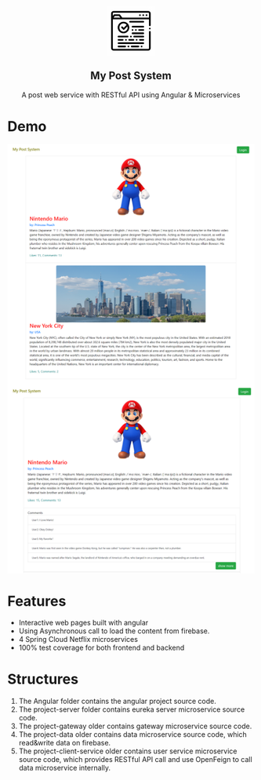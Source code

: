 <p align="center">
 <img width="100px" src="https://github.com/shangguanxiaomei/Imageshare/raw/master/20200804%20Project/pngtree-internet-web-site-with-approved-mark-vector-icon-png-image_1804267.jpg" align="center" alt="GitHub Readme Stats" />
 <h2 align="center">My Post System</h2>
 <p align="center">A post web service with RESTful API using Angular & Microservices</p>
</p>

# Demo

<img width="600px" src="https://github.com/shangguanxiaomei/Imageshare/raw/master/20200804%20Project/Annotation 2020-08-04 103738.png" align="center" alt="GitHub Readme Stats" />
<img width="600px" src="https://github.com/shangguanxiaomei/Imageshare/raw/master/20200804%20Project/Annotation 2020-08-04 103859.png" align="center" alt="GitHub Readme Stats" />

# Features
- Interactive web pages built with angular
- Using Asynchronous call to load the content from firebase.
- 4 Spring Cloud Netflix microservices
- 100% test coverage for both frontend and backend


# Structures
1. The Angular folder contains the angular project source code.
2. The project-server folder contains eureka server microservice source code.
3. The project-gateway older contains gateway microservice source code.
3. The project-data older contains data microservice source code, which read&write data on firebase.
3. The project-client-service older contains user service microservice source code, which provides RESTful API call and
 use OpenFeign to call data microservice internally.
